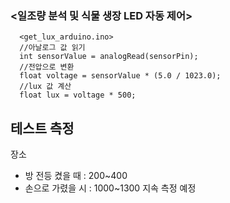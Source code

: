 ### <일조량 분석 및 식물 생장 LED 자동 제어>


```
  <get_lux_arduino.ino>
  //아날로그 값 읽기
  int sensorValue = analogRead(sensorPin);
  //전압으로 변환
  float voltage = sensorValue * (5.0 / 1023.0);
  //lux 값 계산
  float lux = voltage * 500;
```

## 테스트 측정
 장소
- 방 전등 켰을 때 : 200~400
- 손으로 가렸을 시 : 1000~1300
지속 측정 예정
